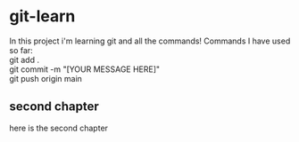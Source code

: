 # git-learn
In this project i'm learning git and all the commands!
Commands I have used so far: \
git add .\
git commit -m "[YOUR MESSAGE HERE]"\
git push origin main
## second chapter
here is the second chapter
